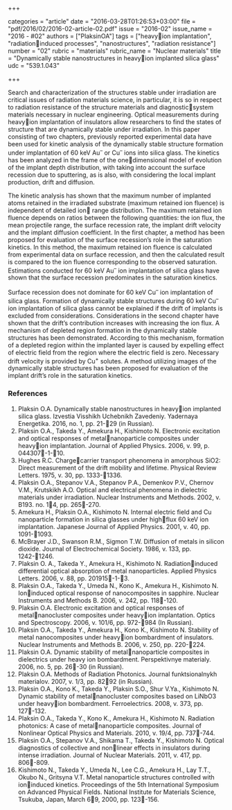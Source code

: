 +++

categories = "article"
date = "2016-03-28T01:26:53+03:00"
file = "pdf/2016/02/2016-02-article-02.pdf"
issue = "2016-02"
issue_name = "2016 - #02"
authors = ["PlaksinOA"]
tags = ["heavyion implantation", "radiationinduced processes", "nanostructures", "radiation resistance"]
number = "02"
rubric = "materials"
rubric_name = "Nuclear materials"
title = "Dynamically stable nanostructures in heavyion implanted silica glass"
udc = "539.1.043"


+++


Search and characterization of the structures stable under irradiation are critical issues of radiation materials science, in particular, it is so in respect to radiation resistance of the structure materials and diagnosticsystem materials necessary in nuclear engineering. 
Optical measurements during heavyion implantation of insulators allow researchers to find the states of structure that are dynamically stable under irradiation. 
In this paper consisting of two chapters, previously reported experimental data have been used for kinetic analysis of the dynamically stable structure formation under implantation of 60 keV Au<sup>–</sup> or Cu<sup>–</sup> ions into silica glass. 
The kinetics has been analyzed in the frame of the onedimensional model of evolution of the implant depth distribution, with taking into account the surface recession due to sputtering, as is also, with considering the local implant production, drift and diffusion.

The kinetic analysis has shown that the maximum number of implanted atoms retained in the irradiated substrate (maximum retained ion fluence) is independent of detailed ion range distribution. 
The maximum retained ion fluence depends on ratios between the following quantities: the ion flux, the mean projectile range, the surface recession rate, the implant drift velocity and the implant diffusion coefficient. 
In the first chapter, a method has been proposed for evaluation of the surface recession’s role in the saturation kinetics.
In this method, the maximum retained ion fluence is calculated from experimental data on surface recession, and then the calculated result is compared to the ion fluence corresponding to the observed saturation. Estimations conducted for 60 keV Au<sup>–</sup> ion implantation of silica glass have shown that the surface recession predominates in the saturation kinetics.

Surface recession does not dominate for 60 keV Cu<sup>–</sup> ion implantation of silica glass.
Formation of dynamically stable structures during 60 keV Cu<sup>–</sup> ion implantation of silica glass cannot be explained if the drift of implants is excluded from considerations. 
Considerations in the second chapter have shown that the drift’s contribution increases with increasing the
ion flux. 
A mechanism of depleted region formation in the dynamically stable structures
has been demonstrated. 
According to this mechanism, formation of a depleted region within the implanted layer is caused by expelling effect of electric field from the region where the electric field is zero. 
Necessary drift velocity is provided by Cu<sup>+</sup> solutes. 
A method utilizing images of the dynamically stable structures has been proposed for evaluation of the implant drift’s role in the saturation kinetics.

### References

1. Plaksin O.A. Dynamically stable nanostructures in heavyion implanted silica glass. Izvestia Visshikh Uchebnikh Zavedeniy. Yadernaya Energetika. 2016, no. 1, pp. 21-29 (in Russian).
2. Plaksin O.A., Takeda Y., Amekura H., Kishimoto N. Electronic excitation and optical responses of metalnanoparticle composites under heavyion implantation. Journal of Applied Physics. 2006, v. 99, p. 044307-1-10.
3. Hughes R.C. Chargecarrier transport phenomena in amorphous SiO2: Direct measurement of the drift mobility and lifetime. Physical Review Letters. 1975, v. 30, pp. 1333-1336.
4. Plaksin O.A., Stepanov V.A., Stepanov P.A., Demenkov P.V., Chernov V.M., Krutskikh A.O. Optical and electrical phenomena in dielectric materials under irradiation. Nuclear Instruments and Methods. 2002, v. B193. no. 14, pp. 265-270.
5. Amekura H., Plaksin O.A., Kishimoto N. Internal electric field and Cu nanoparticle formation in silica glasses under highflux 60 keV ion implantation. Japanese Journal of Applied Physics. 2001, v. 40, pp. 1091-1093.
6. McBrayer J.D., Swanson R.M., Sigmon T.W. Diffusion of metals in silicon dioxide. Journal of Electrochemical Society. 1986, v. 133, pp. 1242-1246.
7. Plaksin O. A., Takeda Y., Amekura H., Kishimoto N. Radiationinduced differential optical absorption of metal nanoparticles. Applied Physics Letters. 2006, v. 88, pp. 201915-1-3.
8. Plaksin O.A., Takeda Y., Umeda N., Kono K., Amekura H., Kishimoto N. Ioninduced optical response of nanocomposites in sapphire. Nuclear Instruments and Methods B. 2006, v. 242, pp. 118-120.
9. Plaksin O.A. Electronic excitation and optical responses of metalnanocluster composites under heavyion implantation. Optics and Spectroscopy. 2006, v. 101/6, pp. 972-984 (In
Russian).
10. Plaksin O.A., Takeda Y., Amekura H., Kono K., Kishimoto N. Stability of metal nanocomposites under heavyion bombardment of insulators. Nuclear Instruments and Methods B. 2006, v. 250, pp. 220-224.
11. Plaksin O.A. Dynamic stability of metalnanoparticle composites in dielectrics under heavy ion bombardment. Perspektivnye materialy. 2006, no. 5, pp. 26-30 (in Russian).
12. Plaksin O.A. Methods of Radiation Photonics. Journal funktsionalnykh materialov. 2007, v. 1/3, pp. 8292 (in Russian).
13. Plaksin O.A., Kono K., Takeda Y., Plaksin S.O., Shur V.Ya., Kishimoto N. Dynamic stability of metalnanocluster composites based on LiNbO3 under heavyion bombardment. Ferroelectrics. 2008, v. 373, pp. 127-132.
14. Plaksin O.A., Takeda Y., Kono K., Amekura H., Kishimoto N. Radiation photonics: A case of metalnanoparticle composites. Journal of Nonlinear Optical Physics and Materials. 2010, v. 19/4, pp. 737-744.
15. Plaksin O.A., Stepanov V.A., Shikama T., Takeda Y., Kishimoto N. Optical diagnostics of collective and nonlinear effects in insulators during intense irradiation. Journal of Nuclear Materials. 2011, v. 417, pp. 806-809.
16. Kishimoto N., Takeda Y., Umeda N., Lee C.G., Amekura H., Lay T.T., Okubo N., Gritsyna V.T. Metal nanoparticle structures controlled with ioninduced kinetics. Proceedings of the 5th International Symposium on Advanced Physical Fields. National Institute for Materials Science, Tsukuba, Japan, March 69, 2000, pp. 123-156.
